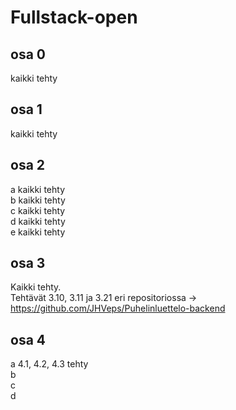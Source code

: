 # Fullstack-open

## osa 0

kaikki tehty

## osa 1

kaikki tehty

## osa 2

a kaikki tehty</br>
b kaikki tehty</br>
c kaikki tehty</br>
d kaikki tehty</br>
e kaikki tehty

## osa 3

Kaikki tehty.</br>
Tehtävät 3.10, 3.11 ja 3.21 eri repositoriossa -> https://github.com/JHVeps/Puhelinluettelo-backend

## osa 4

a 4.1, 4.2, 4.3 tehty</br>
b</br>
c</br>
d</br>
